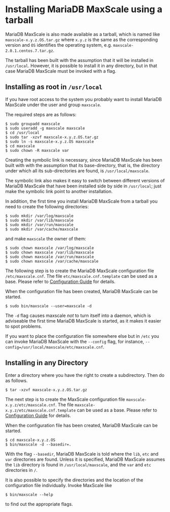 # Installing MariaDB MaxScale using a tarball

MariaDB MaxScale is also made available as a tarball, which is named like `maxscale-x.y.z.OS.tar.gz` where `x.y.z` is the same as the corresponding version and `OS` identifies the operating system, e.g. `maxscale-2.0.1.centos.7.tar.gz`.

The tarball has been built with the assumption that it will be installed in `/usr/local`. However, it is possible to install it in any directory, but in that case MariaDB MaxScale must be invoked with a flag.

## Installing as root in `/usr/local`

If you have root access to the system you probably want to install MariaDB MaxScale under the user and group `maxscale`.

The required steps are as follows:

    $ sudo groupadd maxscale
    $ sudo useradd -g maxscale maxscale
    $ cd /usr/local
    $ sudo tar -xzvf maxscale-x.y.z.OS.tar.gz
    $ sudo ln -s maxscale-x.y.z.OS maxscale
    $ cd maxscale
    $ sudo chown -R maxscale var

Creating the symbolic link is necessary, since MariaDB MaxScale has been built with with the assumption that its base-directory, that is, the directory under which all its sub-directories are found, is `/usr/local/maxscale`.

The symbolic link also makes it easy to switch between different versions of MariaDB MaxScale that have been installed side by side in `/usr/local`; just make the symbolic link point to another installation.

In addition, the first time you install MariaDB MaxScale from a tarball you need to create the following directories:

    $ sudo mkdir /var/log/maxscale
    $ sudo mkdir /var/lib/maxscale
    $ sudo mkdir /var/run/maxscale
    $ sudo mkdir /var/cache/maxscale

and make `maxscale` the owner of them:

    $ sudo chown maxscale /var/log/maxscale
    $ sudo chown maxscale /var/lib/maxscale
    $ sudo chown maxscale /var/run/maxscale
    $ sudo chown maxscale /var/cache/maxscale

The following step is to create the MariaDB MaxScale configuration file `/etc/maxscale.cnf`. The file `etc/maxscale.cnf.template` can be used as a base. Please refer to [Configuration Guide](Configuration-Guide.md) for details.

When the configuration file has been created, MariaDB MaxScale can be started.

    $ sudo bin/maxscale --user=maxscale -d

The `-d` flag causes maxscale _not_ to turn itself into a daemon, which is adviseable the first time MariaDB MaxScale is started, as it makes it easier to spot problems.

If you want to place the configuration file somewhere else but in `/etc` you can invoke MariaDB MaxScale with the `--config` flag, for instance, `--config=/usr/local/maxscale/etc/maxscale.cnf`.

## Installing in any Directory

Enter a directory where you have the right to create a subdirectory. Then do as follows.

    $ tar -xzvf maxscale-x.y.z.OS.tar.gz

The next step is to create the MaxScale configuration file `maxscale-x.y.z/etc/maxscale.cnf`. The file `maxscale-x.y.z/etc/maxscale.cnf.template` can be used as a base. Please refer to [Configuration Guide](Configuration-Guide.md) for details.

When the configuration file has been created, MariaDB MaxScale can be started.

    $ cd maxscale-x.y.z.OS
    $ bin/maxscale -d --basedir=.

With the flag `--basedir`, MariaDB MaxScale is told where the `lib`, `etc` and `var` directories are found. Unless it is specified, MariaDB MaxScale assumes the `lib` directory is found in `/usr/local/maxscale`, and the `var` and `etc` directories in `/`.

It is also possible to specify the directories and the location of the configuration file individually. Invoke MaxScale like

    $ bin/maxscale --help

to find out the appropriate flags.
